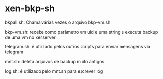 # xen-bkp-sh

bkpall.sh: Chama várias vezes o arquivo bkp-vm.sh

bkp-vm.sh: recebe como parâmetro um uid e uma string e executa backup de uma vm no xenserver

telegram.sh: é utilizado pelos outros scripts para enviar mensagens via telegram

mnt.sh: deleta arquivos de backup muito antigos

log.sh: é utilizado pelo mnt.sh para escrever log

